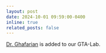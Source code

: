 ```yaml
---
layout: post
date: 2024-10-01 09:59:00-0400
inline: true
related_posts: false
---
```


[Dr. Ghafarian](https://profile.qiet.ac.ir/ghafarian/) is added to our GTA-Lab. 
